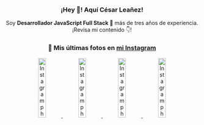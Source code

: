 <div align="center">

<h3>¡Hey 👋! Aquí César Leañez!</h3>

<p>Soy <strong>Desarrollador JavaScript Full Stack 🚀</strong> más de tres años de experiencia.<br />¡Revisa mi contenido 👇!</p>

### 📸 Mis últimas fotos en [mi Instagram](https://instagram.com/cesarsoftware.dev)


<a href='https://instagram.com/p/DKcTQWgxLum' target='_blank'>
  <img width='20%' src='https://instagram.fcmn5-2.fna.fbcdn.net/v/t51.2885-15/503849034_17919602952097059_4092165478866362923_n.jpg?stp=dst-jpg_e35_tt6&efg=eyJ2ZW5jb2RlX3RhZyI6IkZFRUQuaW1hZ2VfdXJsZ2VuLjE0NDB4MTQ0NS5zZHIuZjc1NzYxLmRlZmF1bHRfaW1hZ2UifQ&_nc_ht=instagram.fcmn5-2.fna.fbcdn.net&_nc_cat=103&_nc_oc=Q6cZ2QFcG9L4pOwk0ImA14bBYDpLHPChCtmxI2X03NZquEp2cI14-oHlaRysdpLQixUbjvc&_nc_ohc=FVwGHtWWP0UQ7kNvwEk-JWr&_nc_gid=gFjyCMBKPnNelvsv9QpNIw&edm=ACWDqb8BAAAA&ccb=7-5&ig_cache_key=MzY0Njg3NDQ4NDgzMDY4MjAyMg%3D%3D.3-ccb7-5&oh=00_AfNlK6_G3lMMsrN814aKHEswomqagqMUXM-NL9npBYnaGQ&oe=6863BDE5&_nc_sid=ee9879' alt='Instagram photo' />
</a>
<a href='https://instagram.com/p/DKcTCZnuO-S' target='_blank'>
  <img width='20%' src='https://scontent.cdninstagram.com/v/t51.75761-15/503168549_17919602796097059_3346483577265803486_n.jpg?stp=dst-jpg_e15_tt6&_nc_cat=105&ig_cache_key=MzY0Njg3MzUyNjA5NTkwMDU2Mg%3D%3D.3-ccb1-7&ccb=1-7&_nc_sid=58cdad&efg=eyJ2ZW5jb2RlX3RhZyI6InhwaWRzLjE5MTZ4MTA3OC5zZHIifQ%3D%3D&_nc_ohc=KOJbUtIxvzIQ7kNvwGgvHiT&_nc_oc=AdnWiQbh21a3qzHd-gacp_uJa_sJEDpId8CfRSA0w21yBVhtD7yMALk2pgS9J_gpS0Q&_nc_ad=z-m&_nc_cid=1478&_nc_zt=23&_nc_ht=scontent.cdninstagram.com&_nc_gid=gFjyCMBKPnNelvsv9QpNIw&oh=00_AfOWLNHqcPRVKBL39ju-pgsDuMQkQ34BFishStCK77EimA&oe=6863C463' alt='Instagram photo' />
</a>
<a href='https://instagram.com/p/DIt9Oknp-PZ' target='_blank'>
  <img width='20%' src='https://instagram.fcmn5-2.fna.fbcdn.net/v/t51.2885-15/491444712_17914409433097059_55076089485466172_n.jpg?stp=dst-jpg_e35_tt6&efg=eyJ2ZW5jb2RlX3RhZyI6IkZFRUQuaW1hZ2VfdXJsZ2VuLjU1MngzNDEuc2RyLmY3NTc2MS5kZWZhdWx0X2ltYWdlIn0&_nc_ht=instagram.fcmn5-2.fna.fbcdn.net&_nc_cat=103&_nc_oc=Q6cZ2QFcG9L4pOwk0ImA14bBYDpLHPChCtmxI2X03NZquEp2cI14-oHlaRysdpLQixUbjvc&_nc_ohc=unU-k8WXtG4Q7kNvwGEq4jJ&_nc_gid=gFjyCMBKPnNelvsv9QpNIw&edm=ACWDqb8BAAAA&ccb=7-5&ig_cache_key=MzYxNTgxNTM1ODA3ODI0Nzg5Nw%3D%3D.3-ccb7-5&oh=00_AfNML_gKoWVDLMum7DGudAszcWolwyTWTTw3PmSTBdy9ng&oe=6863B1EB&_nc_sid=ee9879' alt='Instagram photo' />
</a>
<a href='https://instagram.com/p/DICt8_ruj1K' target='_blank'>
  <img width='20%' src='https://scontent.cdninstagram.com/v/t51.71878-15/487811720_2261442050918393_7784971145546330846_n.jpg?stp=dst-jpg_e15_tt6&_nc_cat=104&ig_cache_key=MzYwMzY0NDc1NTQ5MDc4MjUzOA%3D%3D.3-ccb1-7&ccb=1-7&_nc_sid=58cdad&efg=eyJ2ZW5jb2RlX3RhZyI6InhwaWRzLjY0MHgxMTU2LnNkciJ9&_nc_ohc=gEH9cwuU284Q7kNvwHDgUN1&_nc_oc=AdmzozGA3nhp5K9m6hHWm9NGoHGkp-sFJGjVWZSMQFfO7Ub5MEsFO6Y3mIOjbJ_z29M&_nc_ad=z-m&_nc_cid=1478&_nc_zt=23&_nc_ht=scontent.cdninstagram.com&_nc_gid=gFjyCMBKPnNelvsv9QpNIw&oh=00_AfMRmtUaPS86b7waTsjlzr1CY8kl19fIp89ZY9LkP5vBUA&oe=6863D6E4' alt='Instagram photo' />
</a>

</div>
